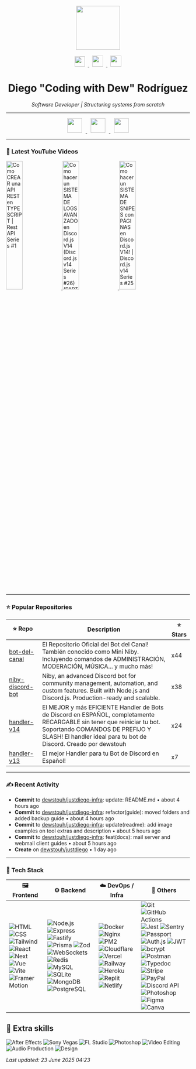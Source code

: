 <p align="center">
  <img src="https://avatars.githubusercontent.com/u/53043542?v=4" width="120" />
  <div align="center" style="margin-top: 16px;">
  <a href="https://youtube.com/@codingwithdew3066" target="_blank">
    <img src="https://upload.wikimedia.org/wikipedia/commons/0/09/YouTube_full-color_icon_%282017%29.svg" height="28" style="margin: 0 8px; transition: opacity 0.2s;" onmouseover="this.style.opacity=0.7" onmouseout="this.style.opacity=1" />
  </a>
  <a href="https://linkedin.com/in/bydiego" target="_blank">
    <img src="https://upload.wikimedia.org/wikipedia/commons/c/ca/LinkedIn_logo_initials.png" height="30" style="margin: 0 8px; transition: opacity 0.2s;" onmouseover="this.style.opacity=0.7" onmouseout="this.style.opacity=1" />
  </a>
  <a href="https://justdiego.com" target="_blank">
    <img src="https://upload.wikimedia.org/wikipedia/commons/thumb/9/93/Globe-Africa-and-Europe%26Asiaparts.svg/640px-Globe-Africa-and-Europe%26Asiaparts.svg.png" height="30" style="margin: 0 8px; transition: opacity 0.2s;" onmouseover="this.style.opacity=0.7" onmouseout="this.style.opacity=1" />
  </a>
</div>
</p>

<h1 align="center"><strong>Diego "Coding with Dew" Rodríguez</strong></h1>

<p align="center"><i>Software Developer | Structuring systems from scratch</i></p>

---

<p align="center">
  <a href="https://bin.elmundodeniby.com" target="_blank">
    <img src="https://placehold.co/150x40/0f0f0f/ffffff?text=El+Mundo+de+Niby" height="40" style="margin: 0 10px; transition: all 0.2s;" onmouseover="this.style.transform='scale(1.05)'" onmouseout="this.style.transform='scale(1)'" />
  </a>
  <a href="https://niby.elmundodeniby.com" target="_blank">
    <img src="https://placehold.co/150x40/0f0f0f/ffffff?text=CodeBinX" height="40" style="margin: 0 10px; transition: all 0.2s;" onmouseover="this.style.transform='scale(1.05)'" onmouseout="this.style.transform='scale(1)'" />
  </a>
  <a href="https://justdiego.com" target="_blank">
    <img src="https://placehold.co/150x40/0f0f0f/ffffff?text=justdiego.com" height="40" style="margin: 0 10px; transition: all 0.2s;" onmouseover="this.style.transform='scale(1.05)'" onmouseout="this.style.transform='scale(1)'" />
  </a>
</p>

---

### 🔴 Latest YouTube Videos



<a href='https://youtu.be/IGWrOy_gd4w' target='_blank'>
  <img width='30%' src='https://img.youtube.com/vi/IGWrOy_gd4w/mqdefault.jpg' alt='Como CREAR una API REST en TYPESCRIPT | Rest API Series #1' />
</a>

<a href='https://youtu.be/NHbQApz7iUE' target='_blank'>
  <img width='30%' src='https://img.youtube.com/vi/NHbQApz7iUE/mqdefault.jpg' alt='Como hacer un SISTEMA DE LOGS AVANZADO en Discord.js V14 (Discord.js v14 Series #26) (PARTE 1)' />
</a>

<a href='https://youtu.be/GzUJRjf8E0g' target='_blank'>
  <img width='30%' src='https://img.youtube.com/vi/GzUJRjf8E0g/mqdefault.jpg' alt='Como hacer un SISTEMA DE SNIPES con PÁGINAS en Discord.js V14! | Discord.js v14 Series #25' />
</a>


---

### ⭐ Popular Repositories

| ⭐ Repo | Description | ⭐ Stars |
|--------|-------------|-------|
| [bot-del-canal](https://github.com/dewstouh/bot-del-canal) | El Repositorio Oficial del Bot del Canal! También conocido como Mini Niby. Incluyendo comandos de ADMINISTRACIÓN, MODERACIÓN, MÚSICA... y mucho más! | x44 |
| [niby-discord-bot](https://github.com/dewstouh/niby-discord-bot) | Niby, an advanced Discord bot for community management, automation, and custom features. Built with Node.js and Discord.js. Production-ready and scalable. | x38 |
| [handler-v14](https://github.com/dewstouh/handler-v14) | El MEJOR y más EFICIENTE Handler de Bots de Discord en ESPAÑOL, completamente RECARGABLE sin tener que reiniciar tu bot. Soportando COMANDOS DE PREFIJO Y SLASH! El handler ideal para tu bot de Discord. Creado por dewstouh | x24 |
| [handler-v13](https://github.com/dewstouh/handler-v13) | El mejor Handler para tu Bot de Discord en Español! | x7 |

---

### ✍ Recent Activity


- <strong>Commit</strong> to <a href="https://github.com/dewstouh/justdiego-infra">dewstouh/justdiego-infra</a>: update: README.md • about 4 hours ago
- <strong>Commit</strong> to <a href="https://github.com/dewstouh/justdiego-infra">dewstouh/justdiego-infra</a>: refactor(guide): moved folders and added backup guide • about 4 hours ago
- <strong>Commit</strong> to <a href="https://github.com/dewstouh/justdiego-infra">dewstouh/justdiego-infra</a>: update(readme): add image examples on tool extras and description • about 5 hours ago
- <strong>Commit</strong> to <a href="https://github.com/dewstouh/justdiego-infra">dewstouh/justdiego-infra</a>: feat(docs): mail server and webmail client guides • about 5 hours ago
- <strong>Create</strong> on <a href="https://github.com/dewstouh/justdiego">dewstouh/justdiego</a> • 1 day ago


---

### 🔨 Tech Stack

| 🖼️ Frontend | ⚙️ Backend | ☁️ DevOps / Infra | 🧩 Others |
|------------|------------|-------------------|----------|
| ![HTML](https://img.shields.io/badge/-HTML5-E34F26?logo=html5&logoColor=white) ![CSS](https://img.shields.io/badge/-CSS3-1572B6?logo=css3&logoColor=white) ![Tailwind](https://img.shields.io/badge/-Tailwind-06B6D4?logo=tailwindcss&logoColor=white) ![React](https://img.shields.io/badge/-React-61DAFB?logo=react&logoColor=black) ![Next](https://img.shields.io/badge/-Next.js-000000?logo=nextdotjs&logoColor=white) ![Vue](https://img.shields.io/badge/-Vue-4FC08D?logo=vue.js&logoColor=white) ![Vite](https://img.shields.io/badge/-Vite-646CFF?logo=vite&logoColor=white) ![Framer Motion](https://img.shields.io/badge/-Framer_Motion-EF5C90?logo=framer&logoColor=white) | ![Node.js](https://img.shields.io/badge/-Node.js-339933?logo=nodedotjs&logoColor=white) ![Express](https://img.shields.io/badge/-Express-000000?logo=express&logoColor=white) ![Fastify](https://img.shields.io/badge/-Fastify-000000?logo=fastify&logoColor=white) ![Prisma](https://img.shields.io/badge/-Prisma-2D3748?logo=prisma&logoColor=white) ![Zod](https://img.shields.io/badge/-Zod-3E6DCC?logoColor=white) ![WebSockets](https://img.shields.io/badge/-WebSockets-010101?logo=websockets&logoColor=white) ![Redis](https://img.shields.io/badge/-Redis-DC382D?logo=redis&logoColor=white) ![MySQL](https://img.shields.io/badge/-MySQL-4479A1?logo=mysql&logoColor=white) ![SQLite](https://img.shields.io/badge/-SQLite-003B57?logo=sqlite&logoColor=white) ![MongoDB](https://img.shields.io/badge/-MongoDB-47A248?logo=mongodb&logoColor=white) ![PostgreSQL](https://img.shields.io/badge/-PostgreSQL-4169E1?logo=postgresql&logoColor=white) | ![Docker](https://img.shields.io/badge/-Docker-2496ED?logo=docker&logoColor=white) ![Nginx](https://img.shields.io/badge/-Nginx-009639?logo=nginx&logoColor=white) ![PM2](https://img.shields.io/badge/-PM2-2B037A?logoColor=white) ![Cloudflare](https://img.shields.io/badge/-Cloudflare-F38020?logo=cloudflare&logoColor=white) ![Vercel](https://img.shields.io/badge/-Vercel-000000?logo=vercel&logoColor=white) ![Railway](https://img.shields.io/badge/-Railway-0B0D0E?logo=railway&logoColor=white) ![Heroku](https://img.shields.io/badge/-Heroku-430098?logo=heroku&logoColor=white) ![Replit](https://img.shields.io/badge/-Replit-F26207?logo=replit&logoColor=white) ![Netlify](https://img.shields.io/badge/-Netlify-00C7B7?logo=netlify&logoColor=white) | ![Git](https://img.shields.io/badge/-Git-F05032?logo=git&logoColor=white) ![GitHub Actions](https://img.shields.io/badge/-GitHub_Actions-2088FF?logo=githubactions&logoColor=white) ![Jest](https://img.shields.io/badge/-Jest-C21325?logo=jest&logoColor=white) ![Sentry](https://img.shields.io/badge/-Sentry-362D59?logo=sentry&logoColor=white) ![Passport](https://img.shields.io/badge/-Passport-34A853?logo=passport&logoColor=white) ![Auth.js](https://img.shields.io/badge/-Auth.js-000000?logo=auth0&logoColor=white) ![JWT](https://img.shields.io/badge/-JWT-000000?logo=jsonwebtokens&logoColor=white) ![bcrypt](https://img.shields.io/badge/-bcrypt-4B32C3?logo=lock&logoColor=white) ![Postman](https://img.shields.io/badge/-Postman-FF6C37?logo=postman&logoColor=white) ![Typedoc](https://img.shields.io/badge/-Typedoc-294E80?logo=typedoc&logoColor=white) ![Stripe](https://img.shields.io/badge/-Stripe-635BFF?logo=stripe&logoColor=white) ![PayPal](https://img.shields.io/badge/-PayPal-00457C?logo=paypal&logoColor=white) ![Discord API](https://img.shields.io/badge/-Discord_API-5865F2?logo=discord&logoColor=white) ![Photoshop](https://img.shields.io/badge/-Photoshop-31A8FF?logo=adobephotoshop&logoColor=white) ![Figma](https://img.shields.io/badge/-Figma-F24E1E?logo=figma&logoColor=white) ![Canva](https://img.shields.io/badge/-Canva-00C4CC?logo=canva&logoColor=white) |

## 📸 Extra skills

![After Effects](https://img.shields.io/badge/-After_Effects-9999FF?style=for-the-badge&logo=adobeaftereffects&logoColor=white)
![Sony Vegas](https://img.shields.io/badge/-Sony_Vegas-1A1A1A?style=for-the-badge&logo=sony&logoColor=white)
![FL Studio](https://img.shields.io/badge/-FL_Studio-F78A1E?style=for-the-badge&logo=image-line&logoColor=white)
![Photoshop](https://img.shields.io/badge/-Photoshop-31A8FF?style=for-the-badge&logo=adobephotoshop&logoColor=white)
![Video Editing](https://img.shields.io/badge/-Video_Editing-FF0000?style=for-the-badge&logo=youtube&logoColor=white)
![Audio Production](https://img.shields.io/badge/-Audio_Production-FF8C00?style=for-the-badge&logo=soundcloud&logoColor=white)
![Design](https://img.shields.io/badge/-Design-000000?style=for-the-badge&logo=figma&logoColor=white)

*Last updated: 23 June 2025 04:23*   